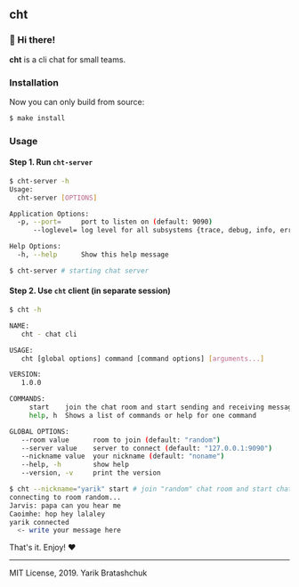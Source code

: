 ## cht

### 👋 Hi there!

**cht** is a cli chat for small teams.

### Installation

Now you can only build from source:

```bash
$ make install
```

### Usage

#### Step 1. Run `cht-server`

```bash
$ cht-server -h
Usage:
  cht-server [OPTIONS]

Application Options:
  -p, --port=     port to listen on (default: 9090)
      --loglevel= log level for all subsystems {trace, debug, info, error, critical} (default: info)

Help Options:
  -h, --help      Show this help message

$ cht-server # starting chat server
```

#### Step 2. Use `cht` client (in separate session)

```bash
$ cht -h 

NAME:
   cht - chat cli

USAGE:
   cht [global options] command [command options] [arguments...]

VERSION:
   1.0.0

COMMANDS:
     start    join the chat room and start sending and receiving messages
     help, h  Shows a list of commands or help for one command

GLOBAL OPTIONS:
   --room value      room to join (default: "random")
   --server value    server to connect (default: "127.0.0.1:9090")
   --nickname value  your nickname (default: "noname")
   --help, -h        show help
   --version, -v     print the version

$ cht --nickname="yarik" start # join "random" chat room and start chating
connecting to room random...
Jarvis: papa can you hear me
Caoimhe: hop hey lalaley
yarik connected
  <- write your message here
```


That's it. Enjoy! ❤️


----


MIT License, 2019. Yarik Bratashchuk

